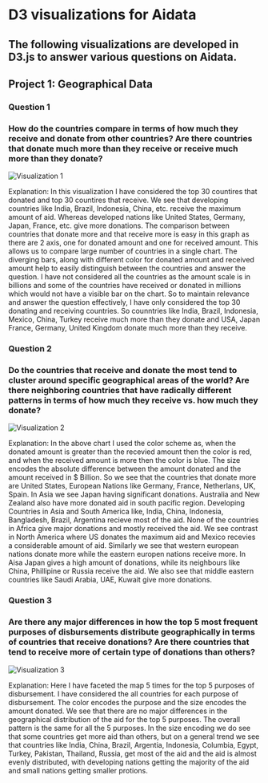 # D3 visualizations for Aidata

## The following visualizations are developed in D3.js to answer various questions on Aidata.


## Project 1: Geographical Data


### Question 1 
### How do the countries compare in terms of how much they receive and donate from other countries? Are there countries that donate much more than they receive or receive much more than they donate?

![Visualization 1](https://user-images.githubusercontent.com/40985431/65843741-4692a980-e301-11e9-8d03-e783479d55be.png)

Explanation: In this visualization I have considered the top 30 countires that donated and top 30 countires that receive. We see that developing countries like India, Brazil, Indonesia, China, etc. receive the maximum amount of aid. Whereas developed nations like United States, Germany, Japan, France, etc. give more donations. The comparison between countries that donate more and that receive more is easy in this graph as there are 2 axis, one for donated amount and one for received amount. This allows us to compare large number of countries in a single chart. The diverging bars, along with different color for donated amount and received amount help to easily distinguish between the countries and answer the
question. I have not considered all the countries as the amount scale is in billions and some of the countries have received or donated in millions which would not have a visible bar on the chart. So to maintain relevance and answer the question effectively, I have only considered the top 30 donating and receiving countries. So counntries like India, Brazil, Indonesia, Mexico, China, Turkey receive much more than they donate and USA, Japan France, Germany, United Kingdom donate much more than they receive.



### Question 2
### Do the countries that receive and donate the most tend to cluster around specific geographical areas of the world? Are there neighboring countries that have radically different patterns in terms of how much they receive vs. how much they donate?

![Visualization 2](https://user-images.githubusercontent.com/40985431/65848380-da6d7100-e313-11e9-9dc0-abca87d5872e.png)

Explanation: In the above chart I used the color scheme as, when the donated amount is greater than the recevied amount then the color is red, and when the
received amount is more then the color is blue. The size encodes the absolute difference between the amount donated and the amount received in $ Billion. So we see that the countries that donate more are United States, European Nations like Germany, France, Netherlans, UK, Spain. In Asia we see Japan having significant donations. Australia and New Zealand also have more donated aid in south pacific region. Developing Countries in Asia and South America like, India, China, Indonesia, Bangladesh, Brazil, Argentina recieve most of the aid. None of the countries in Africa give major donations and mostly received the aid. We see contrast in North America where US donates the maximum aid and Mexico recevies a considerable amount of aid. Similarly we see that western european nations donate more while the eastern europen nations receive more. In Aisa Japan gives a high amount of donations, while its neighbours like China, Phillipine or Russia receive the aid. We also see that middle eastern countries like Saudi Arabia, UAE, Kuwait give more donations.

### Question 3
### Are there any major differences in how the top 5 most frequent purposes of disbursements distribute geographically in terms of countries that receive donations? Are there countries that tend to receive more of certain type of donations than others?

![Visualization 3](https://user-images.githubusercontent.com/40985431/65848551-9464dd00-e314-11e9-97b7-17f20e3cd5ae.png)

Explanation: Here I have faceted the map 5 times for the top 5 purposes of disbursement. I have considered the all countries for each purpose of disbursement. The color encodes the purpose and the size encodes the amount donated. We see that there are no major differences in the geographical distribution of the aid for the top 5 purposes. The overall pattern is the same for all the 5 purposes. In the size encoding we do see that some countries get more aid than others, but on a general trend we see that countries like India, China, Brazil, Argentia, Indonesia, Columbia, Egypt, Turkey, Pakistan, Thailand, Russia, get most of the aid and the aid is almost evenly distributed, with developing nations getting the majority of the aid and small nations getting smaller protions.
